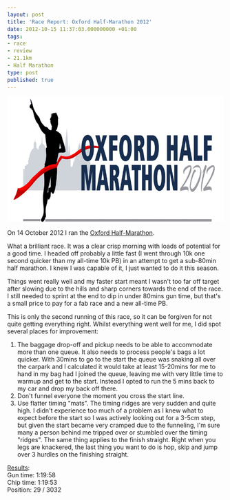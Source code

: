 ```yaml
---
layout: post
title: 'Race Report: Oxford Half-Marathon 2012'
date: 2012-10-15 11:37:03.000000000 +01:00
tags:
- race
- review
- 21.1km
- Half Marathon
type: post
published: true
---
```

<img class="center" alt="" src="/assets/OxfordHalf-2012-logo.gif" width="822" height="290" />

On 14 October 2012 I ran the <a href="http://www.oxfordhalfmarathon.co.uk/" target="_blank">Oxford Half-Marathon</a>.

What a brilliant race. It was a clear crisp morning with loads of potential for a good time. I headed off probably a little fast (I went through 10k one second quicker than my all-time 10k PB) in an attempt to get a sub-80min half marathon. I knew I was capable of it, I just wanted to do it this season.

<!-- more -->
Things went really well and my faster start meant I wasn't too far off target after slowing due to the hills and sharp corners towards the end of the race. I still needed to sprint at the end to dip in under 80mins gun time, but that's a small price to pay for a fab race and a new all-time PB.

This is only the second running of this race, so it can be forgiven for not quite getting everything right.  Whilst everything went well for me, I did spot several places for improvement:

1.  The baggage drop-off and pickup needs to be able to accommodate more than one queue.  It also needs to process people's bags a lot quicker.  With 30mins to go to the start the queue was snaking all over the carpark and I calculated it would take at least 15-20mins for me to hand in my bag had I joined the queue, leaving me with very little time to warmup and get to the start.  Instead I opted to run the 5 mins back to my car and drop my back off there.
2.  Don't funnel everyone the moment you cross the start line.
3.  Use flatter timing "mats".  The timing ridges are very sudden and quite high. I didn't experience too much of a problem as I knew what to expect before the start so I was actively looking out for a 3-5cm step, but given the start became very cramped due to the funneling, I'm sure many a person behind me tripped over or stumbled over the timing "ridges".  The same thing applies to the finish straight.  Right when you legs are knackered, the last thing you want to do is hop, skip and jump over 3 hurdles on the finishing straight.

[Results](http://www.racetimingsystems.com/public/result.aspx?raceid=2116&bib=590):  
Gun time: 1:19:58  
Chip time: 1:19:53  
Position: 29 / 3032
